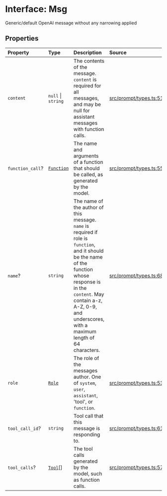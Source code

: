 # Interface: Msg

Generic/default OpenAI message without any narrowing applied

## Properties

| Property | Type | Description | Source |
| :------ | :------ | :------ | :------ |
| `content` | `null` \| `string` | The contents of the message. `content` is required for all messages, and may be null for assistant messages with function calls. | [src/prompt/types.ts:51](https://github.com/dexaai/llm-tools/blob/3551610/src/prompt/types.ts#L51) |
| `function_call`? | [`Function`](../namespaces/Msg/namespaces/Call/type-aliases/Function.md) | The name and arguments of a function that should be called, as generated by the model. | [src/prompt/types.ts:55](https://github.com/dexaai/llm-tools/blob/3551610/src/prompt/types.ts#L55) |
| `name`? | `string` | The name of the author of this message. `name` is required if role is<br />`function`, and it should be the name of the function whose response is in the<br />`content`. May contain a-z, A-Z, 0-9, and underscores, with a maximum length of<br />64 characters. | [src/prompt/types.ts:68](https://github.com/dexaai/llm-tools/blob/3551610/src/prompt/types.ts#L68) |
| `role` | [`Role`](../namespaces/Msg/type-aliases/Role.md) | The role of the messages author. One of `system`, `user`, `assistant`, 'tool', or `function`. | [src/prompt/types.ts:53](https://github.com/dexaai/llm-tools/blob/3551610/src/prompt/types.ts#L53) |
| `tool_call_id`? | `string` | Tool call that this message is responding to. | [src/prompt/types.ts:61](https://github.com/dexaai/llm-tools/blob/3551610/src/prompt/types.ts#L61) |
| `tool_calls`? | [`Tool`](../namespaces/Msg/namespaces/Call/type-aliases/Tool.md)[] | The tool calls generated by the model, such as function calls. | [src/prompt/types.ts:57](https://github.com/dexaai/llm-tools/blob/3551610/src/prompt/types.ts#L57) |
